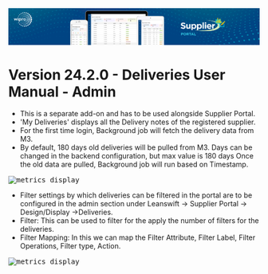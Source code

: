 <img alt ="Supplier Portal Banner" src="../../images/pwa/SupplierPortal_Banner.png">

# Version 24.2.0 - Deliveries User Manual - Admin

- This is a separate add-on and has to be used alongside Supplier Portal. 
- 'My Deliveries' displays all the Delivery notes of the registered supplier. 
- For the first time login, Background job will fetch the delivery data from M3.  
- By default, 180 days old deliveries will be pulled from M3. Days can be changed in the backend configuration, but max value is 180 days Once the old data are pulled, Background job will run based on Timestamp. 

<kbd>
<img alt="metrics display" src="../../images/usermanual/delivery-setting.png"> 
</kbd>

- Filter settings by which deliveries can be filtered in the portal are to be configured in the admin section under Leanswift -> Supplier Portal -> Design/Display ->Deliveries.
- Filter: This can be used to filter for the apply the number of filters for the deliveries. 
- Filter Mapping: In this we can map the Filter Attribute, Filter Label, Filter Operations, Filter type, Action.  

<kbd>
<img alt="metrics display" src="../../images/usermanual/deliveries-filter-setting.png"> 
</kbd>


